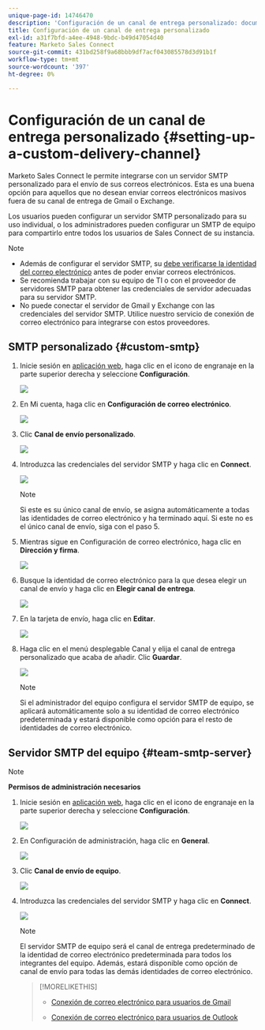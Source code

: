 ```yaml
---
unique-page-id: 14746470
description: 'Configuración de un canal de entrega personalizado: documentos de Marketo, documentación del producto'
title: Configuración de un canal de entrega personalizado
exl-id: a31f7bfd-a4ee-4948-9bdc-b49d47054d40
feature: Marketo Sales Connect
source-git-commit: 431bd258f9a68bbb9df7acf043085578d3d91b1f
workflow-type: tm+mt
source-wordcount: '397'
ht-degree: 0%

---
```


# Configuración de un canal de entrega personalizado {#setting-up-a-custom-delivery-channel}

Marketo Sales Connect le permite integrarse con un servidor SMTP personalizado para el envío de sus correos electrónicos. Esta es una buena opción para aquellos que no desean enviar correos electrónicos masivos fuera de su canal de entrega de Gmail o Exchange.

Los usuarios pueden configurar un servidor SMTP personalizado para su uso individual, o los administradores pueden configurar un SMTP de equipo para compartirlo entre todos los usuarios de Sales Connect de su instancia.

>[!NOTE]
>
>* Además de configurar el servidor SMTP, su [debe verificarse la identidad del correo electrónico](/help/marketo/product-docs/marketo-sales-connect/getting-started/email-settings/verify-your-email.md) antes de poder enviar correos electrónicos.
>* Se recomienda trabajar con su equipo de TI o con el proveedor de servidores SMTP para obtener las credenciales de servidor adecuadas para su servidor SMTP.
>* No puede conectar el servidor de Gmail y Exchange con las credenciales del servidor SMTP. Utilice nuestro servicio de conexión de correo electrónico para integrarse con estos proveedores.

## SMTP personalizado {#custom-smtp}

1. Inicie sesión en [aplicación web](https://toutapp.com/login), haga clic en el icono de engranaje en la parte superior derecha y seleccione **Configuración**.

   ![](assets/setting-up-a-custom-delivery-channel-1.png)

1. En Mi cuenta, haga clic en **Configuración de correo electrónico**.

   ![](assets/setting-up-a-custom-delivery-channel-2.png)

1. Clic **Canal de envío personalizado**.

   ![](assets/setting-up-a-custom-delivery-channel-3.png)

1. Introduzca las credenciales del servidor SMTP y haga clic en **Connect**.

   ![](assets/setting-up-a-custom-delivery-channel-4.png)

   >[!NOTE]
   >
   >Si este es su único canal de envío, se asigna automáticamente a todas las identidades de correo electrónico y ha terminado aquí. Si este no es el único canal de envío, siga con el paso 5.

1. Mientras sigue en Configuración de correo electrónico, haga clic en **Dirección y firma**.

   ![](assets/setting-up-a-custom-delivery-channel-5.png)

1. Busque la identidad de correo electrónico para la que desea elegir un canal de envío y haga clic en **Elegir canal de entrega**.

   ![](assets/setting-up-a-custom-delivery-channel-6.png)

1. En la tarjeta de envío, haga clic en **Editar**.

   ![](assets/setting-up-a-custom-delivery-channel-7.png)

1. Haga clic en el menú desplegable Canal y elija el canal de entrega personalizado que acaba de añadir. Clic **Guardar**.

   ![](assets/setting-up-a-custom-delivery-channel-8.png)

   >[!NOTE]
   >
   >Si el administrador del equipo configura el servidor SMTP de equipo, se aplicará automáticamente solo a su identidad de correo electrónico predeterminada y estará disponible como opción para el resto de identidades de correo electrónico.

## Servidor SMTP del equipo {#team-smtp-server}

>[!NOTE]
>
>**Permisos de administración necesarios**

1. Inicie sesión en [aplicación web](https://toutapp.com/login), haga clic en el icono de engranaje en la parte superior derecha y seleccione **Configuración**.

   ![](assets/setting-up-a-custom-delivery-channel-9.png)

1. En Configuración de administración, haga clic en **General**.

   ![](assets/setting-up-a-custom-delivery-channel-10.png)

1. Clic **Canal de envío de equipo**.

   ![](assets/setting-up-a-custom-delivery-channel-11.png)

1. Introduzca las credenciales del servidor SMTP y haga clic en **Connect**.

   ![](assets/setting-up-a-custom-delivery-channel-12.png)

   >[!NOTE]
   >
   >El servidor SMTP de equipo será el canal de entrega predeterminado de la identidad de correo electrónico predeterminada para todos los integrantes del equipo. Además, estará disponible como opción de canal de envío para todas las demás identidades de correo electrónico.

   >[!MORELIKETHIS]
   >
   >* [Conexión de correo electrónico para usuarios de Gmail](/help/marketo/product-docs/marketo-sales-connect/email-plugins/gmail/email-connection-for-gmail-users.md)
   >
   >* [Conexión de correo electrónico para usuarios de Outlook](/help/marketo/product-docs/marketo-sales-connect/email-plugins/msc-for-outlook/email-connection-for-outlook-users.md)
